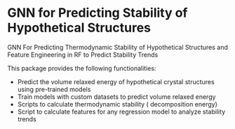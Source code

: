 # GNN for Predicting Stability of Hypothetical Structures
GNN For Predicting Thermodynamic Stability of Hypothetical Structures and Feature Engineering in RF to Predict Stability Trends

This package provides the following functionalities:

+ Predict the volume relaxed energy of hypothetical crystal structures using pre-trained models
+ Train models with custom datasets to predict volume relaxed energy
+ Scripts to calculate thermodynamic stability ( decomposition energy)
+ Script to calculate features for any regression model to analyze stability trends
